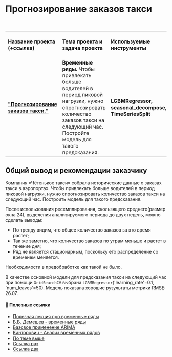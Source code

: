 # Прогнозирование заказов такси

<br/>
<table>
    <tr>
        <td><b>Название проекта (+ссылка)</b></td>
        <td><b>Тема проекта и задача проекта</b></td>
        <td><b>Используемые инструменты</b></td>
        <td><b>Темы инф. материалов и рекомендации ревьювера</b></td>
    </tr>
    <tr>
        <td><a href="https://github.com/DinoWithPython/ds_practicum_projects/blob/main/Прогнозирование%20заказов%20такси/09%20Прогнозирование%20заказов%20такси.ipynb" target="_blank"><b>"Прогнозирование заказов такси."</b></a></td>
        <td><b>Временные ряды.</b> Чтобы привлекать больше водителей в период пиковой нагрузки, нужно спрогнозировать количество заказов такси на следующий час. Постройте модель для такого предсказания.</td>
        <td><b>LGBMRegressor, seasonal_decompose, TimeSeriesSplit </b></td>
        <td>Ссылки на лекции по временным рядам, чтобы лучше разобраться в теме.</td>
    </tr>
</table>

## Общий вывод и рекомендации заказчику
Компания «Чётенькое такси» собрала исторические данные о заказах такси в аэропортах. Чтобы привлекать больше водителей в период пиковой нагрузки, нужно спрогнозировать количество заказов такси на следующий час. Построить модель для такого предсказания.    


После использования ресемплирования, скользящего среднего(размер окна 24), выделения анализируемого периода до двух недель, можно сделать выводы:
* По тренду видим, что общее количество заказов за это время растет;    
* Так же заметно, что количество заказов по утрам меньше и растет в течение дня;
* Ряд не является стационарным, поскольку его распределение со временем меняется.

Необходимости в предобработке как такой не было.

В качестве основной модели для предсказания такси на следующий час при помощи `GridSearchCV` выбрана `LGBMRegressor`('learning_rate'=0.1, 'num_leaves'=50). Модель показала хорошие рузультаты метрики RMSE: 26.07.


#### 📖 **Полезные ссылки**

* [Полезная лекция про временные ряды](https://www.youtube.com/watch?v=u433nrxdf5k)
* [Б.Б. Демешев - временные ряды](https://disk.yandex.ru/i/LiDHB-B3A6Lz5A)
* [Базовое применение ARIMA](https://colab.research.google.com/drive/17RnG91Eq8JBKyxToNzvCvjibfxum-oPj?usp=sharing)
* [Канторович - Анализ временных рядов](https://yadi.sk/i/IOkUOS3hTXf3gg)
* [По теме выше](https://facebook.github.io/prophet/)
* [Ссылка раз](https://facebook.github.io/prophet/docs/quick_start.html#python-api)
* [Ссылка два](https://nbviewer.jupyter.org/github/miptgirl/habra_materials/blob/master/prophet/habra_data.ipynb)
